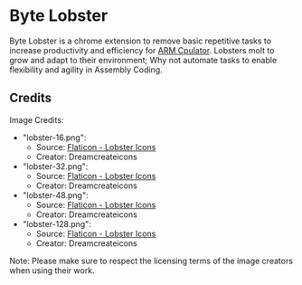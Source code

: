 # Byte Lobster

Byte Lobster is a chrome extension to remove basic repetitive tasks to increase productivity and efficiency for [ARM Cpulator](https://cpulator.01xz.net/?sys=arm). Lobsters molt to grow and adapt to their environment; Why not automate tasks to enable flexibility and agility in Assembly Coding.

## Credits

Image Credits:

- "lobster-16.png":
  - Source: [Flaticon - Lobster Icons](https://www.flaticon.com/free-icons/lobster)
  - Creator: Dreamcreateicons
- "lobster-32.png":
  - Source: [Flaticon - Lobster Icons](https://www.flaticon.com/free-icons/lobster)
  - Creator: Dreamcreateicons
- "lobster-48.png":
  - Source: [Flaticon - Lobster Icons](https://www.flaticon.com/free-icons/lobster)
  - Creator: Dreamcreateicons
- "lobster-128.png":
  - Source: [Flaticon - Lobster Icons](https://www.flaticon.com/free-icons/lobster)
  - Creator: Dreamcreateicons

Note: Please make sure to respect the licensing terms of the image creators when using their work.
